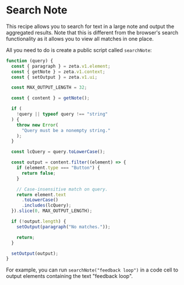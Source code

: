 # Search Note

This recipe allows you to search for text in a large note and output the aggregated results. Note that this is different from the browser's search functionality as it allows you to view all matches in one place.

All you need to do is create a public script called `searchNote`:

```TypeScript
function (query) {
  const { paragraph } = zeta.v1.element;
  const { getNote } = zeta.v1.context;
  const { setOutput } = zeta.v1.ui;

  const MAX_OUTPUT_LENGTH = 32;

  const { content } = getNote();

  if (
    !query || typeof query !== "string"
  ) {
    throw new Error(
      "Query must be a nonempty string."
    );
  }

  const lcQuery = query.toLowerCase();

  const output = content.filter((element) => {
    if (element.type === "Button") {
      return false;
    }

    // Case-insensitive match on query.
    return element.text
      .toLowerCase()
      .includes(lcQuery);
  }).slice(0, MAX_OUTPUT_LENGTH);

  if (!output.length) {
    setOutput(paragraph("No matches."));

    return;
  }

  setOutput(output);
}
```

For example, you can run `searchNote("feedback loop")` in a code cell to output elements containing the text "feedback loop".

